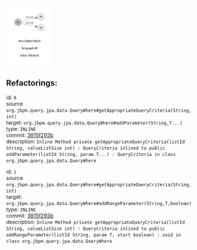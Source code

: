 <img src=subgraph_atomic_0.svg width=25%>

## Refactorings:

id: `0`\
source `org.jbpm.query.jpa.data.QueryWhere#getAppropriateQueryCriteria(String,int)`\
target: `org.jbpm.query.jpa.data.QueryWhere#addParameter(String,T...)`\
type: `INLINE`\
commit: [3815f293b](https://github.com/droolsjbpm/jbpm/commit/3815f293ba9338f423315d93a373608c95002b15)\
description: `Inline Method private getAppropriateQueryCriteria(listId String, valueListSize int) : QueryCriteria inlined to public addParameter(listId String, param T...) : QueryCriteria in class org.jbpm.query.jpa.data.QueryWhere`

id: `1`\
source `org.jbpm.query.jpa.data.QueryWhere#getAppropriateQueryCriteria(String,int)`\
target: `org.jbpm.query.jpa.data.QueryWhere#addRangeParameter(String,T,boolean)`\
type: `INLINE`\
commit: [3815f293b](https://github.com/droolsjbpm/jbpm/commit/3815f293ba9338f423315d93a373608c95002b15)\
description: `Inline Method private getAppropriateQueryCriteria(listId String, valueListSize int) : QueryCriteria inlined to public addRangeParameter(listId String, param T, start boolean) : void in class org.jbpm.query.jpa.data.QueryWhere`

